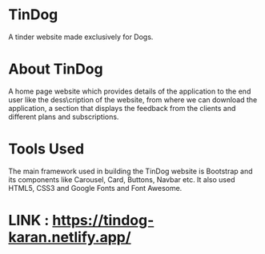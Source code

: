 # TinDog
A tinder website made exclusively for Dogs.
# About TinDog
A home page website which provides details of the application to the end user like the dess\cription of the website, from where we can download the application, a section that displays the feedback from the clients and different plans and subscriptions.
# Tools Used
The main framework used in building the TinDog website is Bootstrap and its components like Carousel, Card, Buttons, Navbar etc. It also used HTML5, CSS3 and Google Fonts and Font Awesome.
# LINK : https://tindog-karan.netlify.app/
